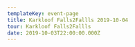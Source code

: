 ```yaml
---
templateKey: event-page
title: Karkloof Falls2Fallls 2019-10-04
tour: Karkloof Falls2Fallls
date: 2019-10-03T22:00:00.000Z
---
```


